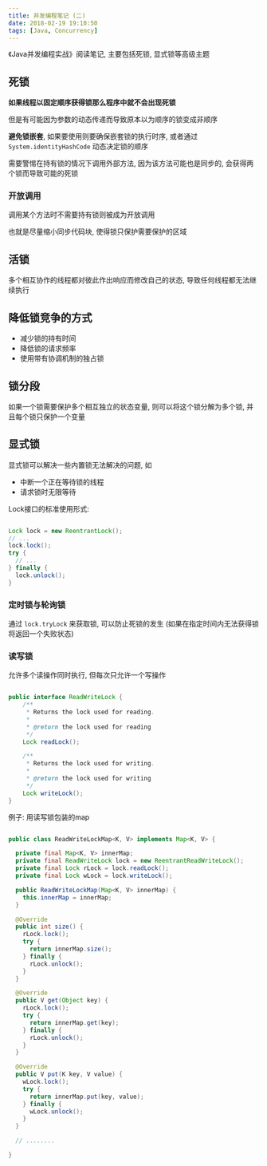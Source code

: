 ```yaml
---
title: 并发编程笔记 (二)
date: 2018-02-19 19:10:50
tags: [Java, Concurrency]
---
```


《Java并发编程实战》阅读笔记, 主要包括死锁, 显式锁等高级主题

<!-- more -->

死锁
-----

**如果线程以固定顺序获得锁那么程序中就不会出现死锁**

但是有可能因为参数的动态传递而导致原本以为顺序的锁变成非顺序

**避免锁嵌套**, 如果要使用则要确保嵌套锁的执行时序, 或者通过 `System.identityHashCode`
动态决定锁的顺序

需要警惕在持有锁的情况下调用外部方法, 因为该方法可能也是同步的, 会获得两个锁而导致可能的死锁

### 开放调用

调用某个方法时不需要持有锁则被成为开放调用

也就是尽量缩小同步代码块, 使得锁只保护需要保护的区域

活锁
-----

多个相互协作的线程都对彼此作出响应而修改自己的状态, 导致任何线程都无法继续执行

降低锁竞争的方式
----------------

* 减少锁的持有时间
* 降低锁的请求频率
* 使用带有协调机制的独占锁

锁分段
-------

如果一个锁需要保护多个相互独立的状态变量, 则可以将这个锁分解为多个锁, 并且每个锁只保护一个变量

显式锁
------

显式锁可以解决一些内置锁无法解决的问题, 如

* 中断一个正在等待锁的线程
* 请求锁时无限等待

Lock接口的标准使用形式:

```java

Lock lock = new ReentrantLock();
// ...
lock.lock();
try {
  // ...
} finally {
  lock.unlock();
}

```

### 定时锁与轮询锁

通过 `lock.tryLock` 来获取锁, 可以防止死锁的发生 (如果在指定时间内无法获得锁将返回一个失败状态)

### 读写锁

  允许多个读操作同时执行, 但每次只允许一个写操作

```java

public interface ReadWriteLock {
    /**
     * Returns the lock used for reading.
     *
     * @return the lock used for reading
     */
    Lock readLock();

    /**
     * Returns the lock used for writing.
     *
     * @return the lock used for writing
     */
    Lock writeLock();
}

```

例子: 用读写锁包装的map

```java

public class ReadWriteLockMap<K, V> implements Map<K, V> {

  private final Map<K, V> innerMap;
  private final ReadWriteLock lock = new ReentrantReadWriteLock();
  private final Lock rLock = lock.readLock();
  private final Lock wLock = lock.writeLock();

  public ReadWriteLockMap(Map<K, V> innerMap) {
    this.innerMap = innerMap;
  }

  @Override
  public int size() {
    rLock.lock();
    try {
      return innerMap.size();
    } finally {
      rLock.unlock();
    }
  }

  @Override
  public V get(Object key) {
    rLock.lock();
    try {
      return innerMap.get(key);
    } finally {
      rLock.unlock();
    }
  }

  @Override
  public V put(K key, V value) {
    wLock.lock();
    try {
      return innerMap.put(key, value);
    } finally {
      wLock.unlock();
    }
  }

  // ........

}

```



